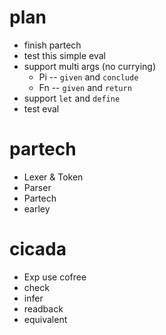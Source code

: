 # plan
- finish partech
- test this simple eval
- support multi args (no currying)
  - Pi -- `given` and `conclude`
  - Fn -- `given` and `return`
- support `let` and `define`
- test eval
# partech
- Lexer & Token
- Parser
- Partech
- earley
# cicada
- Exp use cofree
- check
- infer
- readback
- equivalent
